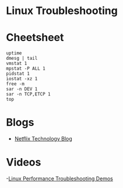 # Linux Troubleshooting

# Cheetsheet

```
uptime
dmesg | tail
vmstat 1
mpstat -P ALL 1
pidstat 1
iostat -xz 1
free -m
sar -n DEV 1
sar -n TCP,ETCP 1
top
```

# Blogs
- [Netflix Technology Blog](https://netflixtechblog.com/linux-performance-analysis-in-60-000-milliseconds-accc10403c55)


# Videos

-[Linux Performance Troubleshooting Demos](https://youtu.be/rwVLa9me7e4?si=rypfAy5N7vfgXbcx)
